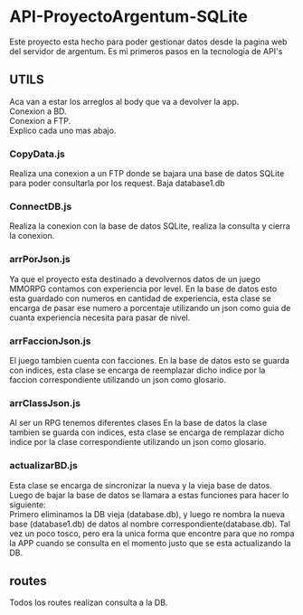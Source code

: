 # API-ProyectoArgentum-SQLite

Este proyecto esta hecho para poder gestionar datos desde la pagina web del servidor de argentum.
Es mi primeros pasos en la tecnologia de API's

## UTILS
Aca van a estar los arreglos al body que va a devolver la app.<br />
Conexion a BD.<br />
Conexion a FTP.<br />
Explico cada uno mas abajo.<br />

### CopyData.js
Realiza una conexion a un FTP donde se bajara una base de datos SQLite para poder consultarla por los request.
Baja database1.db

### ConnectDB.js
Realiza la conexion con la base de datos SQLite, realiza la consulta y cierra la conexion.

### arrPorJson.js
Ya que el proyecto esta destinado a devolvernos datos de un juego MMORPG contamos con experiencia por level.
En la base de datos esto esta guardado con numeros en cantidad de experiencia, esta clase se encarga de pasar ese numero a porcentaje utilizando un json como guia de cuanta experiencia necesita para pasar de nivel.

### arrFaccionJson.js
El juego tambien cuenta con facciones.
En la base de datos esto se guarda con indices, esta clase se encarga de reemplazar dicho indice por la faccion correspondiente utilizando un json como glosario.

### arrClassJson.js
Al ser un RPG tenemos diferentes clases
En la base de datos la clase tambien se guarda con indices, esta clase se encarga de remplazar dicho indice por la clase correspondiente utilizando un json como glosario.

### actualizarBD.js
Esta clase se encarga de sincronizar la nueva y la vieja base de datos.
Luego de bajar la base de datos se llamara a estas funciones para hacer lo siguiente:<br />
Primero eliminamos la DB vieja (database.db), y luego re nombra la nueva base (database1.db) de datos al nombre correspondiente(database.db).
Tal vez un poco tosco, pero era la unica forma que encontre para que no rompa la APP cuando se consulta en el momento justo que se esta actualizando la DB.


## routes
Todos los routes realizan consulta a la DB.
